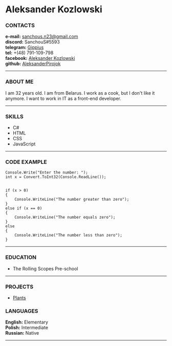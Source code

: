 # Aleksander Kozlowski




### CONTACTS


**e-mail:** sanchous.n23@gmail.com\
**discord:** SanchouS#5593\
**telegram:** [Gippius][telegram]\
**tel:** +(48) 791-109-798\
**facebook:** [Aleksander Kozlowski][facebook]\
**github:** [AleksanderPirojok][github]


---




### ABOUT ME


I am 32 years old. I am from Belarus. I work as a cook, but I don't like it anymore. I want to work in IT as a front-end developer.


---




### SKILLS


- C#
- HTML
- CSS
- JavaScript


---




### CODE EXAMPLE


```
Console.Write("Enter the number: ");
int x = Convert.ToInt32(Console.ReadLine());


if (x > 0)
{
    Console.WriteLine("The number greater than zero");
}
else if (x == 0)
{
    Console.WriteLine("The number equals zero");
}
else
{
    Console.WriteLine("The number less than zero");
}
```


---




### EDUCATION


- The Rolling Scopes Pre-school


---




### PROJECTS


- [Plants][plants]


### LANGUAGES


**English:** Elementary\
**Polish:** Intermediate\
**Russian:** Native


---


[telegram]:https://t.me/Gippius
[facebook]:https://www.facebook.com/profile.php?id=100020457005404
[github]:https://github.com/AleksanderPirojok
[plants]:https://rolling-scopes-school.github.io/aleksanderpirojok-JSFEPRESCHOOL2022Q4/plants/
